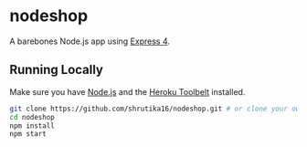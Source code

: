 # nodeshop

A barebones Node.js app using [Express 4](http://expressjs.com/).

## Running Locally

Make sure you have [Node.js](http://nodejs.org/) and the [Heroku Toolbelt](https://toolbelt.heroku.com/) installed.

```sh
git clone https://github.com/shrutika16/nodeshop.git # or clone your own fork
cd nodeshop
npm install
npm start
```
